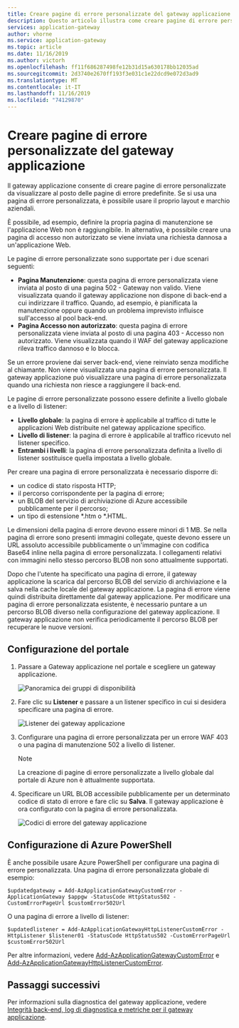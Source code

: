 ```yaml
---
title: Creare pagine di errore personalizzate del gateway applicazione di Azure
description: Questo articolo illustra come creare pagine di errore personalizzate del gateway applicazione. Se si usa una pagina di errore personalizzata, è possibile usare il proprio layout e marchio aziendali.
services: application-gateway
author: vhorne
ms.service: application-gateway
ms.topic: article
ms.date: 11/16/2019
ms.author: victorh
ms.openlocfilehash: ff11f686287498fe12b31d15a630178bb12035ad
ms.sourcegitcommit: 2d3740e2670ff193f3e031c1e22dcd9e072d3ad9
ms.translationtype: MT
ms.contentlocale: it-IT
ms.lasthandoff: 11/16/2019
ms.locfileid: "74129870"
---
```

# <a name="create-application-gateway-custom-error-pages"></a>Creare pagine di errore personalizzate del gateway applicazione

Il gateway applicazione consente di creare pagine di errore personalizzate da visualizzare al posto delle pagine di errore predefinite. Se si usa una pagina di errore personalizzata, è possibile usare il proprio layout e marchio aziendali.

È possibile, ad esempio, definire la propria pagina di manutenzione se l'applicazione Web non è raggiungibile. In alternativa, è possibile creare una pagina di accesso non autorizzato se viene inviata una richiesta dannosa a un'applicazione Web.

Le pagine di errore personalizzate sono supportate per i due scenari seguenti:

- **Pagina Manutenzione**: questa pagina di errore personalizzata viene inviata al posto di una pagina 502 - Gateway non valido. Viene visualizzata quando il gateway applicazione non dispone di back-end a cui indirizzare il traffico. Quando, ad esempio, è pianificata la manutenzione oppure quando un problema imprevisto influisce sull'accesso al pool back-end.
- **Pagina Accesso non autorizzato**: questa pagina di errore personalizzata viene inviata al posto di una pagina 403 - Accesso non autorizzato. Viene visualizzata quando il WAF del gateway applicazione rileva traffico dannoso e lo blocca.

Se un errore proviene dai server back-end, viene reinviato senza modifiche al chiamante. Non viene visualizzata una pagina di errore personalizzata. Il gateway applicazione può visualizzare una pagina di errore personalizzata quando una richiesta non riesce a raggiungere il back-end.

Le pagine di errore personalizzate possono essere definite a livello globale e a livello di listener:

- **Livello globale**: la pagina di errore è applicabile al traffico di tutte le applicazioni Web distribuite nel gateway applicazione specifico.
- **Livello di listener**: la pagina di errore è applicabile al traffico ricevuto nel listener specifico.
- **Entrambi i livelli**: la pagina di errore personalizzata definita a livello di listener sostituisce quella impostata a livello globale.

Per creare una pagina di errore personalizzata è necessario disporre di:

- un codice di stato risposta HTTP;
- il percorso corrispondente per la pagina di errore; 
- un BLOB del servizio di archiviazione di Azure accessibile pubblicamente per il percorso;
- un tipo di estensione *.htm o *.HTML. 

Le dimensioni della pagina di errore devono essere minori di 1 MB. Se nella pagina di errore sono presenti immagini collegate, queste devono essere un URL assoluto accessibile pubblicamente o un'immagine con codifica Base64 inline nella pagina di errore personalizzata. I collegamenti relativi con immagini nello stesso percorso BLOB non sono attualmente supportati. 

Dopo che l'utente ha specificato una pagina di errore, il gateway applicazione la scarica dal percorso BLOB del servizio di archiviazione e la salva nella cache locale del gateway applicazione. La pagina di errore viene quindi distribuita direttamente dal gateway applicazione. Per modificare una pagina di errore personalizzata esistente, è necessario puntare a un percorso BLOB diverso nella configurazione del gateway applicazione. Il gateway applicazione non verifica periodicamente il percorso BLOB per recuperare le nuove versioni.

## <a name="portal-configuration"></a>Configurazione del portale

1. Passare a Gateway applicazione nel portale e scegliere un gateway applicazione.

    ![Panoramica dei gruppi di disponibilità](media/custom-error/ag-overview.png)
2. Fare clic su **Listener** e passare a un listener specifico in cui si desidera specificare una pagina di errore.

    ![Listener dei gateway applicazione](media/custom-error/ag-listener.png)
3. Configurare una pagina di errore personalizzata per un errore WAF 403 o una pagina di manutenzione 502 a livello di listener.

    > [!NOTE]
    > La creazione di pagine di errore personalizzate a livello globale dal portale di Azure non è attualmente supportata.

4. Specificare un URL BLOB accessibile pubblicamente per un determinato codice di stato di errore e fare clic su **Salva**. Il gateway applicazione è ora configurato con la pagina di errore personalizzata.

   ![Codici di errore del gateway applicazione](media/custom-error/ag-error-codes.png)

## <a name="azure-powershell-configuration"></a>Configurazione di Azure PowerShell

È anche possibile usare Azure PowerShell per configurare una pagina di errore personalizzata. Una pagina di errore personalizzata globale di esempio:

`$updatedgateway = Add-AzApplicationGatewayCustomError -ApplicationGateway $appgw -StatusCode HttpStatus502 -CustomErrorPageUrl $customError502Url`

O una pagina di errore a livello di listener:

`$updatedlistener = Add-AzApplicationGatewayHttpListenerCustomError -HttpListener $listener01 -StatusCode HttpStatus502 -CustomErrorPageUrl $customError502Url`

Per altre informazioni, vedere [Add-AzApplicationGatewayCustomError](https://docs.microsoft.com/powershell/module/az.network/add-azapplicationgatewaycustomerror?view=azps-1.2.0) e [Add-AzApplicationGatewayHttpListenerCustomError](https://docs.microsoft.com/powershell/module/az.network/add-azapplicationgatewayhttplistenercustomerror?view=azps-1.3.0).

## <a name="next-steps"></a>Passaggi successivi

Per informazioni sulla diagnostica del gateway applicazione, vedere [Integrità back-end, log di diagnostica e metriche per il gateway applicazione](application-gateway-diagnostics.md).